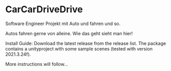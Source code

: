 # CarCarDriveDrive
Software Engineer Projekt mit Auto und fahren und so.

Autos fahren gerne von alleine. Wie das geht sieht man hier!

Install Guide:
Download the latest release from the release list.
The package contains a unityproject with some sample scenes (tested with version 2021.3.24f).

More instructions will follow...

